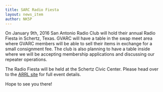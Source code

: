 ```yaml
---
title: SARC Radio Fiesta
layout: news_item
author: NK5P
---
```


On January 9th, 2016 San Antonio Radio Club will hold their annual Radio Fiesta in Schertz, Texas.
GVARC will have a table in the swap meet area where GVARC members will be able to sell their items
in exchange for a small consignment fee.  The club is also planning to have a table inside where we
will be accepting membership applications and discussing our repeater operations. 

The Radio Fiesta will be held at the Schertz Civic Center.  Please head over to the [ARRL
site](http://www.arrl.org/hamfests/san-antonio-radio-club-fiesta-1) for full event details.

Hope to see you there!

